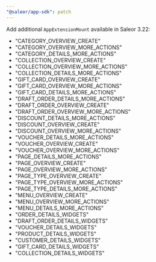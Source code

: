 ```yaml
---
"@saleor/app-sdk": patch
---
```


Add additional `AppExtensionMount` available in Saleor 3.22:

- "CATEGORY_OVERVIEW_CREATE"
- "CATEGORY_OVERVIEW_MORE_ACTIONS"
- "CATEGORY_DETAILS_MORE_ACTIONS"
- "COLLECTION_OVERVIEW_CREATE"
- "COLLECTION_OVERVIEW_MORE_ACTIONS"
- "COLLECTION_DETAILS_MORE_ACTIONS"
- "GIFT_CARD_OVERVIEW_CREATE"
- "GIFT_CARD_OVERVIEW_MORE_ACTIONS"
- "GIFT_CARD_DETAILS_MORE_ACTIONS"
- "DRAFT_ORDER_DETAILS_MORE_ACTIONS"
- "DRAFT_ORDER_OVERVIEW_CREATE"
- "DRAFT_ORDER_OVERVIEW_MORE_ACTIONS"
- "DISCOUNT_DETAILS_MORE_ACTIONS"
- "DISCOUNT_OVERVIEW_CREATE"
- "DISCOUNT_OVERVIEW_MORE_ACTIONS"
- "VOUCHER_DETAILS_MORE_ACTIONS"
- "VOUCHER_OVERVIEW_CREATE"
- "VOUCHER_OVERVIEW_MORE_ACTIONS"
- "PAGE_DETAILS_MORE_ACTIONS"
- "PAGE_OVERVIEW_CREATE"
- "PAGE_OVERVIEW_MORE_ACTIONS"
- "PAGE_TYPE_OVERVIEW_CREATE"
- "PAGE_TYPE_OVERVIEW_MORE_ACTIONS"
- "PAGE_TYPE_DETAILS_MORE_ACTIONS"
- "MENU_OVERVIEW_CREATE"
- "MENU_OVERVIEW_MORE_ACTIONS"
- "MENU_DETAILS_MORE_ACTIONS"
- "ORDER_DETAILS_WIDGETS"
- "DRAFT_ORDER_DETAILS_WIDGETS"
- "VOUCHER_DETAILS_WIDGETS"
- "PRODUCT_DETAILS_WIDGETS"
- "CUSTOMER_DETAILS_WIDGETS"
- "GIFT_CARD_DETAILS_WIDGETS"
- "COLLECTION_DETAILS_WIDGETS"
